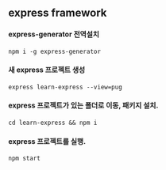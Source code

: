 ## express framework

#### express-generator 전역설치
```
npm i -g express-generator
```

#### 새 express 프로젝트 생성
```
express learn-express --view=pug
```

#### express 프로젝트가 있는 폴더로 이동, 패키지 설치.
```
cd learn-express && npm i
```

#### express 프로젝트를 실행.
```
npm start
```
